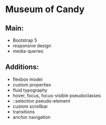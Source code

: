 # Museum of Candy
## Main:
* Bootstrap 5
* responsive design
* media-queries

## Additions:
* flexbox model
* custom properties
* fluid typography
* hover, focus, focus-visible pseudoclasses
* ::selection pseudo-element
* custom scrollbar
* transitions
* anchor navigation
